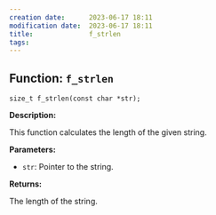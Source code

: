 ```yaml
---
creation date:		2023-06-17 18:11
modification date:	2023-06-17 18:11
title: 				f_strlen
tags:
---
```

## Function: `f_strlen`

`size_t f_strlen(const char *str);`

**Description:**

This function calculates the length of the given string.

**Parameters:**

- `str`: Pointer to the string.

**Returns:**

The length of the string.